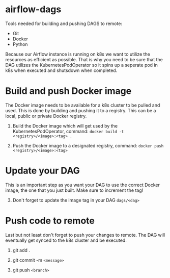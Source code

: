 # airflow-dags

Tools needed for building and pushing DAGS to remote:
- Git
- Docker
- Python

Because our Airflow instance is running on k8s we want to utilize the resources as efficient as possible.
That is why you need to be sure that the DAG utilizes the KubernetesPodOperator so it spins up a seperate pod in k8s when executed and shutsdown when completed.

# Build and push Docker image
The Docker image needs to be available for a k8s cluster to be pulled and used. 
This is done by building and pushing it to a registry.
This can be a local, public or private Docker registry.

1. Build the Docker image which will get used by the KubernetesPodOperator, command: ```docker build -t <registry>/<image>:<tag> . ```

2. Push the Docker image to a designated registry, command: ```docker push <registry>/<image>:<tag>```

# Update your DAG
This is an important step as you want your DAG to use the correct Docker image, the one that you just built.
Make sure to increment the tag!

3. Don't forget to update the image tag in your DAG ```dags/<dag>```

# Push code to remote
Last but not least don't forget to push your changes to remote. 
The DAG will eventually get synced to the k8s cluster and be executed.

1. git add .

2. git commit -m ```<message>```

3. git push ```<branch>```
